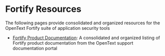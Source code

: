 # Fortify Resources
The following pages provide consolidated and organized resources for the OpenText Fortify suite of application security tools


 * [Fortify Product Documentation](./docs/index.md): A consolidated and organized listing of Fortify product documentation from the OpenText support documentation portal







